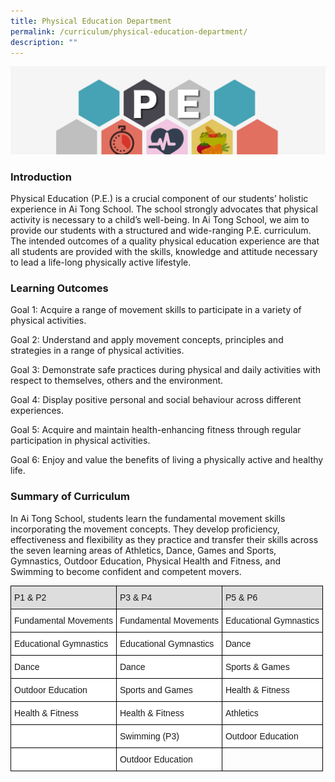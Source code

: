 ```yaml
---
title: Physical Education Department
permalink: /curriculum/physical-education-department/
description: ""
---
```

![](/images/ATS_CCA.jpeg)

### Introduction

Physical Education (P.E.) is a crucial component of our students’ holistic experience in Ai Tong School. The school strongly advocates that physical activity is necessary to a child’s well-being. In Ai Tong School, we aim to provide our students with a structured and wide-ranging P.E. curriculum. The intended outcomes of a quality physical education experience are that all students are provided with the skills, knowledge and attitude necessary to lead a life-long physically active lifestyle. 

### Learning Outcomes

Goal 1: Acquire a range of movement skills to participate in a variety of physical activities.

Goal 2: Understand and apply movement concepts, principles and strategies in a range of physical activities.

Goal 3: Demonstrate safe practices during physical and daily activities with respect to themselves, others and the environment.

Goal 4: Display positive personal and social behaviour across different experiences.

Goal 5: Acquire and maintain health-enhancing fitness through regular participation in physical activities.

Goal 6: Enjoy and value the benefits of living a physically active and healthy life.

  

### Summary of Curriculum

In Ai Tong School, students learn the fundamental movement skills incorporating the movement concepts. They develop proficiency, effectiveness and flexibility as they practice and transfer their skills across the seven learning areas of Athletics, Dance, Games and Sports, Gymnastics, Outdoor Education, Physical Health and Fitness, and Swimming to become confident and competent movers.

<style type="text/css">
.tg  {border-collapse:collapse;border-spacing:0;margin:0px auto;}
.tg td{border-color:black;border-style:solid;border-width:1px;font-family:Arial, sans-serif;font-size:14px;
  overflow:hidden;padding:10px 5px;word-break:normal;}
.tg th{border-color:black;border-style:solid;border-width:1px;font-family:Arial, sans-serif;font-size:14px;
  font-weight:normal;overflow:hidden;padding:10px 5px;word-break:normal;}
.tg .tg-6l08{background-color:#DDD;text-align:left;vertical-align:top}
.tg .tg-ktyi{background-color:#FFF;text-align:left;vertical-align:top}
.tg .tg-0lax{text-align:left;vertical-align:top}
</style>
<table class="tg">
<tbody>
  <tr>
    <td class="tg-6l08"><span style="background-color:transparent">P1 &amp; P2</span></td>
    <td class="tg-6l08"><span style="background-color:transparent">P3 &amp; P4</span></td>
    <td class="tg-6l08"><span style="background-color:transparent">P5 &amp; P6</span></td>
  </tr>
  <tr>
    <td class="tg-ktyi"><span style="background-color:transparent">Fundamental Movements</span></td>
    <td class="tg-ktyi"><span style="background-color:transparent">Fundamental Movements</span></td>
    <td class="tg-ktyi"><span style="background-color:transparent">Educational Gymnastics</span></td>
  </tr>
  <tr>
    <td class="tg-ktyi"><span style="background-color:transparent">Educational Gymnastics</span></td>
    <td class="tg-ktyi"><span style="background-color:transparent">Educational Gymnastics</span></td>
    <td class="tg-ktyi"><span style="background-color:transparent">Dance</span></td>
  </tr>
  <tr>
    <td class="tg-ktyi"><span style="background-color:transparent">Dance</span></td>
    <td class="tg-ktyi"><span style="background-color:transparent">Dance</span></td>
    <td class="tg-ktyi"><span style="background-color:transparent">Sports &amp; Games</span></td>
  </tr>
  <tr>
    <td class="tg-ktyi"><span style="background-color:transparent">Outdoor Education</span></td>
    <td class="tg-ktyi"><span style="background-color:transparent">Sports and Games</span></td>
    <td class="tg-ktyi"><span style="background-color:transparent">Health &amp; Fitness</span></td>
  </tr>
  <tr>
    <td class="tg-ktyi"><span style="background-color:transparent">Health &amp; Fitness</span></td>
    <td class="tg-ktyi"><span style="background-color:transparent">Health &amp; Fitness</span></td>
    <td class="tg-ktyi"><span style="background-color:transparent">Athletics</span></td>
  </tr>
  <tr>
    <td class="tg-ktyi"></td>
    <td class="tg-ktyi"><span style="background-color:transparent">Swimming (P3)</span></td>
    <td class="tg-ktyi"><span style="background-color:transparent">Outdoor Education</span></td>
  </tr>
  <tr>
    <td class="tg-ktyi"></td>
    <td class="tg-ktyi"><span style="background-color:transparent">Outdoor Education</span></td>
    <td class="tg-0lax"></td>
  </tr>
</tbody>
</table>